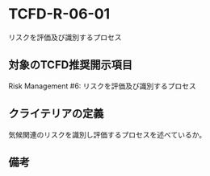 # TCFD-R-06-01

リスクを評価及び識別するプロセス

## 対象のTCFD推奨開示項目

Risk Management #6: リスクを評価及び識別するプロセス

## クライテリアの定義

気候関連のリスクを識別し評価するプロセスを述べているか。

## 備考


